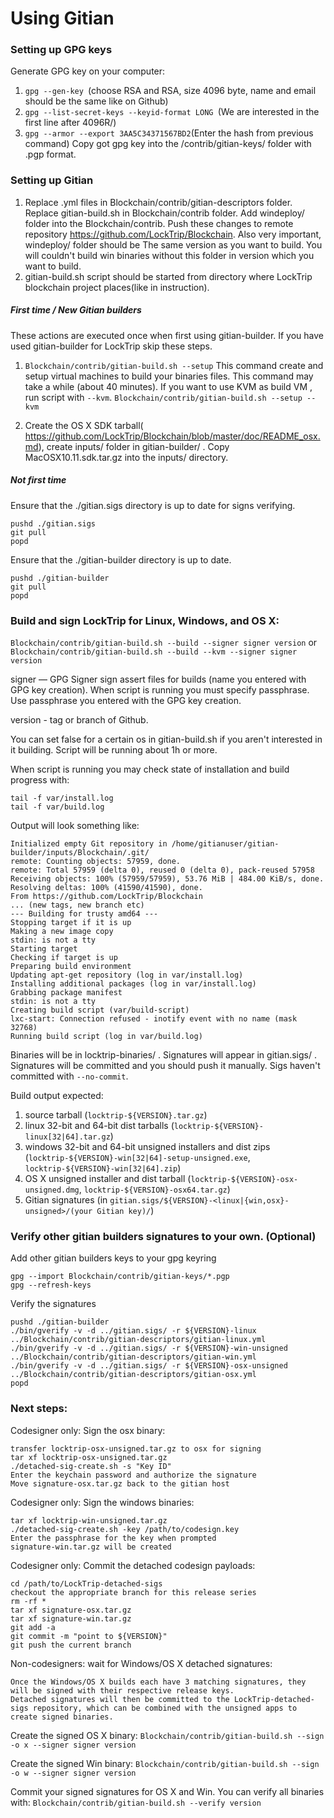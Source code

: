 Using Gitian
====================
### Setting up GPG keys
Generate GPG key on your computer:
1. ```gpg --gen-key ```(choose RSA and RSA, size 4096 byte, name and email should be the same like on Github)
2. ```gpg --list-secret-keys --keyid-format LONG ```(We are interested in the first line after 4096R/)
3. ```gpg --armor --export 3AA5C34371567BD2```(Enter the hash from previous command)
Copy got gpg key into the /contrib/gitian-keys/ folder with .pgp format.
### Setting up Gitian
1. Replace .yml files in Blockchain/contrib/gitian-descriptors folder. Replace gitian-build.sh in Blockchain/contrib folder. Add windeploy/ folder into the Blockchain/contrib. Push these changes to remote repository https://github.com/LockTrip/Blockchain. Also very important, windeploy/ folder should be The same version as you want to build. You will couldn't build win binaries without this folder in version which you want to build.
2. gitian-build.sh script should be started from directory where LockTrip blockchain project places(like in instruction).
##### First time / New Gitian builders
These actions are executed once when first using gitian-builder. If you have used gitian-builder for LockTrip skip these steps.
1. ```Blockchain/contrib/gitian-build.sh --setup``` This command create and setup virtual machines to build your binaries files. This command may take a while (about 40 minutes). If you want to use KVM as build VM , run script with ```--kvm```.
    ```Blockchain/contrib/gitian-build.sh --setup --kvm```

2. Create the OS X SDK tarball( https://github.com/LockTrip/Blockchain/blob/master/doc/README_osx.md), create inputs/ folder in gitian-builder/ . Copy MacOSX10.11.sdk.tar.gz into the inputs/ directory.
##### Not first time
Ensure that the ./gitian.sigs directory is up to date for signs verifying.

    pushd ./gitian.sigs
    git pull
    popd

Ensure that the ./gitian-builder directory is up to date.

    pushd ./gitian-builder
    git pull
    popd

### Build and sign LockTrip for Linux, Windows, and OS X:

  ```Blockchain/contrib/gitian-build.sh --build --signer signer version``` or 
  ```Blockchain/contrib/gitian-build.sh --build --kvm --signer signer version```

signer — GPG Signer sign assert files for builds (name you entered with GPG key creation). When script is running you must specify passphrase. Use passphrase you entered with the GPG key creation. 

version - tag or branch of Github.

You can set false for a certain os in gitian-build.sh if you aren't interested in it building.
Script will be running about 1h or more.

When script is running you may check state of installation and build progress with:

    tail -f var/install.log
    tail -f var/build.log
    
Output will look something like:
    
    Initialized empty Git repository in /home/gitianuser/gitian-builder/inputs/Blockchain/.git/
    remote: Counting objects: 57959, done.
    remote: Total 57959 (delta 0), reused 0 (delta 0), pack-reused 57958
    Receiving objects: 100% (57959/57959), 53.76 MiB | 484.00 KiB/s, done.
    Resolving deltas: 100% (41590/41590), done.
    From https://github.com/LockTrip/Blockchain
    ... (new tags, new branch etc)
    --- Building for trusty amd64 ---
    Stopping target if it is up
    Making a new image copy
    stdin: is not a tty
    Starting target
    Checking if target is up
    Preparing build environment
    Updating apt-get repository (log in var/install.log)
    Installing additional packages (log in var/install.log)
    Grabbing package manifest
    stdin: is not a tty
    Creating build script (var/build-script)
    lxc-start: Connection refused - inotify event with no name (mask 32768)
    Running build script (log in var/build.log)


Binaries will be in locktrip-binaries/ . Signatures will appear in gitian.sigs/ . Signatures will be committed and you should push it manually. Sigs haven't committed with ```--no-commit```.

Build output expected:

  1. source tarball (`locktrip-${VERSION}.tar.gz`)
  2. linux 32-bit and 64-bit dist tarballs (`locktrip-${VERSION}-linux[32|64].tar.gz`)
  3. windows 32-bit and 64-bit unsigned installers and dist zips (`locktrip-${VERSION}-win[32|64]-setup-unsigned.exe`, `locktrip-${VERSION}-win[32|64].zip`)
  4. OS X unsigned installer and dist tarball (`locktrip-${VERSION}-osx-unsigned.dmg`, `locktrip-${VERSION}-osx64.tar.gz`)
  5. Gitian signatures (in `gitian.sigs/${VERSION}-<linux|{win,osx}-unsigned>/(your Gitian key)/`)

### Verify other gitian builders signatures to your own. (Optional)

Add other gitian builders keys to your gpg keyring

    gpg --import Blockchain/contrib/gitian-keys/*.pgp
    gpg --refresh-keys

Verify the signatures

    pushd ./gitian-builder
    ./bin/gverify -v -d ../gitian.sigs/ -r ${VERSION}-linux ../Blockchain/contrib/gitian-descriptors/gitian-linux.yml
    ./bin/gverify -v -d ../gitian.sigs/ -r ${VERSION}-win-unsigned ../Blockchain/contrib/gitian-descriptors/gitian-win.yml
    ./bin/gverify -v -d ../gitian.sigs/ -r ${VERSION}-osx-unsigned ../Blockchain/contrib/gitian-descriptors/gitian-osx.yml
    popd

### Next steps:

Codesigner only: Sign the osx binary:

    transfer locktrip-osx-unsigned.tar.gz to osx for signing
    tar xf locktrip-osx-unsigned.tar.gz
    ./detached-sig-create.sh -s "Key ID"
    Enter the keychain password and authorize the signature
    Move signature-osx.tar.gz back to the gitian host

Codesigner only: Sign the windows binaries:

    tar xf locktrip-win-unsigned.tar.gz
    ./detached-sig-create.sh -key /path/to/codesign.key
    Enter the passphrase for the key when prompted
    signature-win.tar.gz will be created

Codesigner only: Commit the detached codesign payloads:

    cd /path/to/LockTrip-detached-sigs
    checkout the appropriate branch for this release series
    rm -rf *
    tar xf signature-osx.tar.gz
    tar xf signature-win.tar.gz
    git add -a
    git commit -m "point to ${VERSION}"
    git push the current branch

Non-codesigners: wait for Windows/OS X detached signatures:

    Once the Windows/OS X builds each have 3 matching signatures, they will be signed with their respective release keys.
    Detached signatures will then be committed to the LockTrip-detached-sigs repository, which can be combined with the unsigned apps to create signed binaries.

Create the signed OS X binary:
```Blockchain/contrib/gitian-build.sh --sign -o x --signer signer version```

Create the signed Win binary:
```Blockchain/contrib/gitian-build.sh --sign -o w --signer signer version```

Commit your signed signatures for OS X and Win.
You can verify all binaries with:
```Blockchain/contrib/gitian-build.sh --verify version```